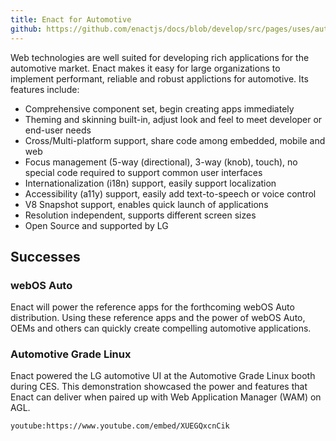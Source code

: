 ```yaml
---
title: Enact for Automotive
github: https://github.com/enactjs/docs/blob/develop/src/pages/uses/automotive/index.md
---
```


Web technologies are well suited for developing rich applications for the automotive market. Enact makes it easy for large organizations to implement performant, reliable and robust applictions for automotive. Its features include:

* Comprehensive component set, begin creating apps immediately
* Theming and skinning built-in, adjust look and feel to meet developer or end-user needs
* Cross/Multi-platform support, share code among embedded, mobile and web
* Focus management (5-way (directional), 3-way (knob), touch), no special code required to support common user interfaces
* Internationalization (i18n) support, easily support localization
* Accessibility (a11y) support, easily add text-to-speech or voice control
* V8 Snapshot support, enables quick launch of applications
* Resolution independent, supports different screen sizes
* Open Source and supported by LG

## Successes

### webOS Auto

Enact will power the reference apps for the forthcoming webOS Auto distribution. Using these reference apps and the power of webOS Auto, OEMs and others can quickly create compelling automotive applications.

### Automotive Grade Linux

Enact powered the LG automotive UI at the Automotive Grade Linux booth during CES. This demonstration showcased the power and features that Enact can deliver when paired up with Web Application Manager (WAM) on AGL.

`youtube:https://www.youtube.com/embed/XUEGQxcnCik`
